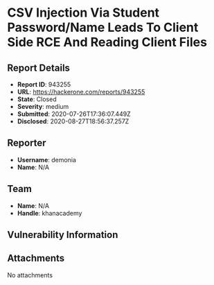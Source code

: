 # CSV Injection Via Student Password/Name Leads To Client Side RCE And Reading Client Files

## Report Details
- **Report ID**: 943255
- **URL**: https://hackerone.com/reports/943255
- **State**: Closed
- **Severity**: medium
- **Submitted**: 2020-07-26T17:36:07.449Z
- **Disclosed**: 2020-08-27T18:56:37.257Z

## Reporter
- **Username**: demonia
- **Name**: N/A

## Team
- **Name**: N/A
- **Handle**: khanacademy

## Vulnerability Information


## Attachments
No attachments
